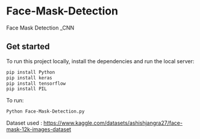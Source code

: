 # Face-Mask-Detection
Face Mask Detection _CNN

## Get started

To run this project locally, install the dependencies and run the local server:

```sh
pip install Python
pip install keras
pip install tensorflow
pip install PIL
```

To run:

```sh
Python Face-Mask-Detection.py

```

Dataset used :
https://www.kaggle.com/datasets/ashishjangra27/face-mask-12k-images-dataset

